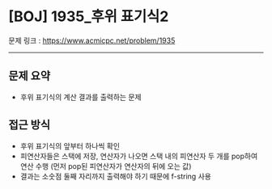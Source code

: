 # [BOJ] 1935_후위 표기식2

문제 링크 : https://www.acmicpc.net/problem/1935

---------------
## 문제 요약
  - 후위 표기식의 계산 결과를 출력하는 문제

## 접근 방식
  - 후위 표기식의 앞부터 하나씩 확인
  - 피연산자들은 스택에 저장, 연산자가 나오면 스택 내의 피연산자 두 개를 pop하여 연산 수행 (먼저 pop된 피연산자가 연산자의 뒤에 오는 값)
  - 결과는 소숫점 둘째 자리까지 출력해야 하기 때문에 f-string 사용
